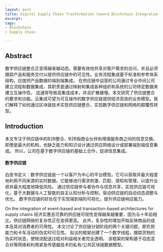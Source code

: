 ```yaml
---
layout: post
title: Digital Supply Chain Tranformation toward Blockchain Integration
excerpt: 
tags:
- Blockchain
- Supply Chain

---
```


## Abstract

数字供应链整合正变得越来越动态。需要有效地共享对客户需求的访问，并且必须跟踪产品和服务交付以提供供应链中的可见性。业务流程集成基于标准和参考体系结构，应提供产品数据的端到端集成。
在供应链中运营的公司通过专业中间公司建立流程和数据集成，其职责是通过映射和集成各种组织和系统的公司特定数据来建立互操作性。
这通常导致高集成成本，并且扩散缓慢。本文研究了供应链整合的要求和功能。云集成可望为可互操作的数字供应链提供经济高效的业务模型。我们解释了如何通过区块链技术实现供应链整合，实现数字供应链和网络的颠覆性转型。

## Introduction

本文专注于供应链中的B2B整合，B2B指商业伙伴和增值服务商之间的信息交换。
即使是最大的机构，也缺乏能力和知识设计通过供应网络设计或部署端到端信息集成。
所以，公司在基于数字供应链的基础上合作，促进信息集成。

#### 数字供应链

白皮书定义：数字供应链是一个以客户为中心的平台模型。它可以获取并最大程度地利用不同来源的实时数据。它能够进行需求刺激、匹配、感知和管理，以提升业绩并最大程度地降低风险。
通过供应链参与者协作与信息共享，实现供应链可视化，基于大数据与人工智能的自主认知分析与控制，驱动供应链的自动动态调整与优化。
数字供应链的好处在于实现端到端的可视化，提升供应链响应能力。


On the integration of event-based and transaction-based architectures for supply chains
经济实惠且可靠的供应链可视性变得越来越重要，因为与十年前相比，供应链网络的复杂性正在变得更高。 此外，复杂性的增加开始反映商品的成本及其对消费者的可用性。 本文讨论了供应链分销阶段的两个关键问题，即负担能力和卡车活动的伪实时可见性。 拟议的框架创建了一个数字线程，跟踪货物的伪实时状态，使物流配送过程对利益相关者完全透明。 该框架的架构基于动态混合对等网络和利用紧急传感器技术的私有/公共区块链数据模型。